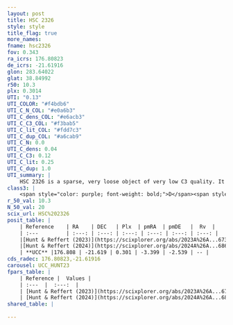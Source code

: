 ```yaml
---
layout: post
title: HSC 2326
style: style
title_flag: true
more_names: 
fname: hsc2326
fov: 0.343
ra_icrs: 176.80823
de_icrs: -21.61916
glon: 283.64022
glat: 38.84992
r50: 10.3
plx: 0.3014
UTI: "0.13"
UTI_COLOR: "#f4bdb6"
UTI_C_N_COL: "#e0a6b3"
UTI_C_dens_COL: "#e6acb3"
UTI_C_C3_COL: "#f3bab5"
UTI_C_lit_COL: "#fdd7c3"
UTI_C_dup_COL: "#a6cab9"
UTI_C_N: 0.0
UTI_C_dens: 0.04
UTI_C_C3: 0.12
UTI_C_lit: 0.25
UTI_C_dup: 1.0
UTI_summary: |
    HSC 2326 is a sparse, very loose object of very low C3 quality. It was recently reported in the literature.<br><br><span style="color: #99180f; font-weight: bold;">Warning: </span>contains less than 25 stars with <i>P>0.5</i> estimated.
class3: |
    <span style="color: purple; font-weight: bold;">D</span><span style="color: red; font-weight: bold;">C</span>
r_50_val: 10.3
N_50_val: 20
scix_url: HSC%202326
posit_table: |
    | Reference    | RA    | DEC   | Plx  | pmRA  | pmDE   |  Rv  |
    | :---         | :---: | :---: | :---: | :---: | :---: | :---: |
    |[Hunt & Reffert (2023)](https://scixplorer.org/abs/2023A%26A...673A.114H) | 176.786 | -21.609 | 0.31 | -3.26 | -2.57 | -- |
    |[Hunt & Reffert (2024)](https://scixplorer.org/abs/2024A%26A...686A..42H) | 176.786 | -21.609 | 0.31 | -3.26 | -2.57 | -- |
    | **UCC** |176.808 | -21.619 | 0.301 | -3.399 | -2.539 | -- | 
cds_radec: 176.80823,-21.61916
carousel: UCC_HUNT23
fpars_table: |
    | Reference |  Values |
    | :---  |  :---:  |
    | [Hunt & Reffert (2023)](https://scixplorer.org/abs/2023A%26A...673A.114H) | `AV50=3.853, diffAV50=1.073, MOD50=12.373, logAge50=9.546` |
    | [Hunt & Reffert (2024)](https://scixplorer.org/abs/2024A%26A...686A..42H) | `MassJ=930.195` |
shared_table: |
    
---
```

